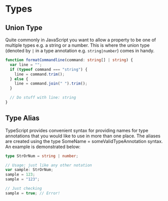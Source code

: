 # Types

## Union Type

Quite commonly in JavaScript you want to allow a property to be one of multiple types e.g. a string or a number. This is where the union type (denoted by `|` in a type annotation e.g. `string|number`) comes in handy.

```ts
function formatCommandline(command: string[] | string) {
  var line = "";
  if (typeof command === "string") {
    line = command.trim();
  } else {
    line = command.join(" ").trim();
  }

  // Do stuff with line: string
}
```

## Type Alias

TypeScript provides convenient syntax for providing names for type annotations that you would like to use in more than one place. The aliases are created using the type SomeName = someValidTypeAnnotation syntax. An example is demonstrated below:

```ts
type StrOrNum = string | number;

// Usage: just like any other notation
var sample: StrOrNum;
sample = 123;
sample = "123";

// Just checking
sample = true; // Error!
```
